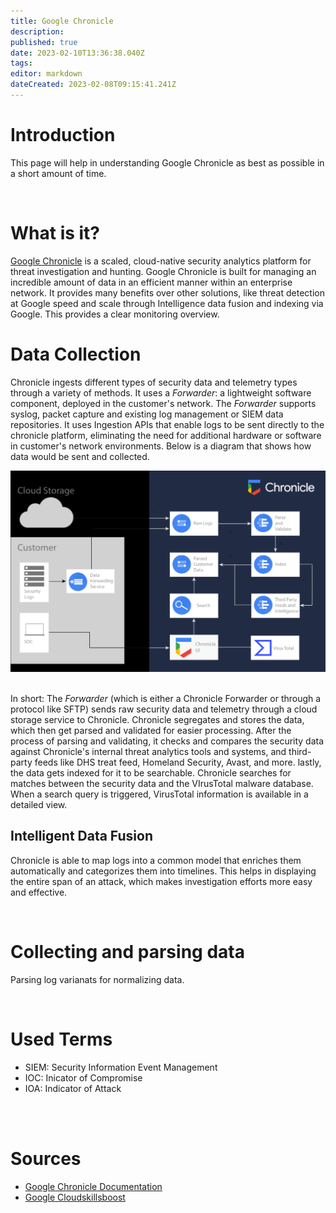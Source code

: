 ```yaml
---
title: Google Chronicle
description: 
published: true
date: 2023-02-10T13:36:38.040Z
tags: 
editor: markdown
dateCreated: 2023-02-08T09:15:41.241Z
---
```


# Introduction
This page will help in understanding Google Chronicle as best as possible in a short amount of time.

<br>

# What is it?
[Google Chronicle](https://chronicle.security/) is a scaled, cloud-native security analytics platform for threat investigation and hunting. Google Chronicle is built for managing an incredible amount of data in an efficient manner within an enterprise network. 
It provides many benefits over other solutions, like threat detection at Google speed and scale through Intelligence data fusion and indexing via Google. This provides a clear monitoring overview. 


# Data Collection
Chronicle ingests different types of security data and telemetry types through a variety of methods. It uses a *Forwarder*: a lightweight software component, deployed in the customer's network. The *Forwarder* supports syslog, packet capture and existing log management or SIEM data repositories. It uses Ingestion APIs that enable logs to be sent directly to the chronicle platform, eliminating the need for additional hardware or software in customer's network environments. Below is a diagram that shows how data would be sent and collected.
<br>

<img src="/cs5/chronicle/chronicle-data-flow.png" width="800"/>

<br>
<br>

In short: The *Forwarder* (which is either a Chronicle Forwarder or through a protocol like SFTP) sends raw security data and telemetry through a cloud storage service to Chronicle. 
Chronicle segregates and stores the data, which then get parsed and validated for easier processing. After the process of parsing and validating, it checks and compares the security data against Chronicle's internal threat analytics tools and systems, and third-party feeds like DHS treat feed, Homeland Security, Avast, and more.
lastly, the data gets indexed for it to be searchable. Chronicle searches for matches between the security data and the VIrusTotal malware database. When a search query is triggered, VirusTotal information is available in a detailed view. 

## Intelligent Data Fusion
Chronicle is able to map logs into a common model that enriches them automatically and categorizes them into timelines. This helps in displaying the entire span of an attack, which makes investigation efforts more easy and effective. 





<br>

# Collecting and parsing data
Parsing log varianats for normalizing data. 



<br>

# Used Terms
- SIEM: Security Information Event Management
- IOC: Inicator of Compromise
- IOA: Indicator of Attack


<br>
<br>

# Sources

- [Google Chronicle Documentation](https://cloud.google.com/chronicle/docs/overview)
- [Google Cloudskillsboost](https://www.cloudskillsboost.google/)